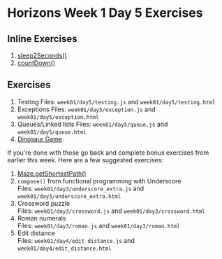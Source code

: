 # Horizons Week 1 Day 5 Exercises

## Inline Exercises

1. [sleep2Seconds()](http://codepen.io/moose-horizons/pen/EZyaKr?editors=0010)
1. [countDown()](http://codepen.io/moose-horizons/pen/PWGozL?editors=0010)

## Exercises

1. Testing
   Files: `week01/day5/testing.js` and `week01/day5/testing.html`
1. Exceptions
   Files: `week01/day5/exception.js` and `week01/day5/exception.html`
1. Queues/Linked lists
   Files: `week01/day5/queue.js` and `week01/day5/queue.html`
1. [Dinosaur Game](dinosaur.md)

If you're done with those go back and complete bonus exercises from earlier
this week.  Here are a few suggested exercises:

1. [Maze.getShortestPath()](../day4/maze_bonus.md)
1. `compose()` from functional programming with Underscore<br>
   Files: `week01/day3/underscore_extra.js` and `week01/day3/underscore_extra.html`
1. Crossword puzzle <br>
   Files: `week01/day3/crossword.js` and `week01/day3/crossword.html`
1. Roman numerals <br>
   Files: `week01/day3/roman.js` and `week01/day3/roman.html`
1. Edit distance <br>
   Files: `week01/day4/edit_distance.js` and `week01/day4/edit_distance.html`
